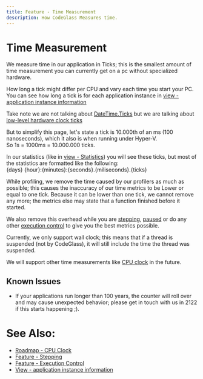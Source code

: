 ```yaml
---
title: Feature - Time Measurement
description: How CodeGlass Measures time.
---
```

# Time Measurement
We measure time in our application in Ticks; this is the smallest amount of time measurement you can currently get on a pc without specialized hardware.

How long a tick might differ per CPU and vary each time you start your PC.
You can see how long a tick is for each application instance in [view - application instance information](/docs/views/ApplicationInstanceSettingsWindow/Information.md#tick-duration)


Take note we are not talking about [DateTime.Ticks](https://docs.microsoft.com/en-us/dotnet/api/system.datetime.ticks) but we are talking about [low-level hardware clock ticks](https://docs.microsoft.com/en-us/windows/win32/sysinfo/acquiring-high-resolution-time-stamps#low-level-hardware-clock-characteristics)

But to simplify this page, let's state a tick is 10.000th of an ms (100 nanoseconds), which it also is when running under Hyper-V.<br/>
So 1s = 1000ms = 10.000.000 ticks.

In our statistics (like in [view - Statistics](../views/ApplicationInstanceDockWindow/StatisticsWindow.md)) you will see these ticks, but most of the statistics are formatted like the following: <br/>
{days} {hour}:{minutes}:{seconds}.{miliseconds}.{ticks} 


While profiling, we remove the time caused by our profilers as much as possible; this causes the inaccuracy of our time metrics to be Lower or equal to one tick.
Because it can be lower than one tick, we cannot remove any more; the metrics else may state that a function finished before it started.

We also remove this overhead while you are [stepping](ApplicationInstanceStepping.md), [paused](ApplicationInstanceExecutionControl.md#pause) or do any other [execution control](ApplicationInstanceExecutionControl.md) to give you the best metrics possible.

Currently, we only support wall clock; this means that if a thread is suspended (not by CodeGlass), it will still include the time the thread was suspended.

We will support other time measurements like [CPU clock](/docs/Roadmap/CpuClock.md) in the future.

## Known Issues
- If your applications run longer than 100 years, the counter will roll over and may cause unexpected behavior; please get in touch with us in 2122  if this starts happening  ;).



# See Also:
- [Roadmap - CPU Clock](../Roadmap/CpuClock.md)
- [Feature - Stepping](ApplicationInstanceStepping.md)
- [Feature - Execution Control](ApplicationInstanceExecutionControl.md)
- [View - application instance information](../views/ApplicationInstanceSettingsWindow/Information.md)
